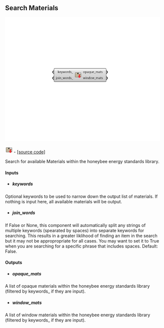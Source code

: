## Search Materials

![](../../images/components/Search_Materials.png)

![](../../images/icons/Search_Materials.png) - [[source code]](https://github.com/ladybug-tools/honeybee-grasshopper-energy/blob/master/honeybee_grasshopper_energy/src//HB%20Search%20Materials.py)


Search for available Materials within the honeybee energy standards library. 



#### Inputs
* ##### keywords 
Optional keywords to be used to narrow down the output list of materials. If nothing is input here, all available materials will be output. 
* ##### join_words 
If False or None, this component will automatically split any strings of multiple keywords (spearated by spaces) into separate keywords for searching. This results in a greater liklihood of finding an item in the search but it may not be appropropriate for all cases. You may want to set it to True when you are searching for a specific phrase that includes spaces. Default: False. 

#### Outputs
* ##### opaque_mats
A list of opaque materials within the honeybee energy standards library (filtered by keywords_ if they are input). 
* ##### window_mats
A list of window materials within the honeybee energy standards library (filtered by keywords_ if they are input). 